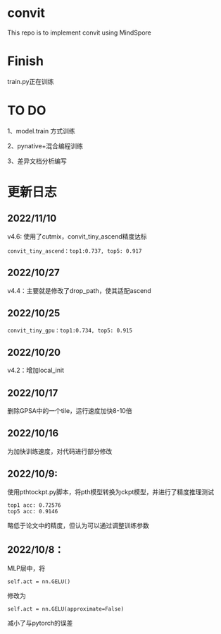 # convit

This repo is to implement convit using MindSpore

# Finish

train.py正在训练

# TO DO

1、model.train 方式训练

2、pynative+混合编程训练

3、差异文档分析编写

# 更新日志

## 2022/11/10

v4.6: 使用了cutmix，convit_tiny_ascend精度达标
```
convit_tiny_ascend：top1:0.737, top5: 0.917
```

## 2022/10/27

v4.4：主要就是修改了drop_path，使其适配ascend

## 2022/10/25

```
convit_tiny_gpu：top1:0.734, top5: 0.915
```

## 2022/10/20

v4.2：增加local_init

## 2022/10/17

删除GPSA中的一个tile，运行速度加快8-10倍

## 2022/10/16

为加快训练速度，对代码进行部分修改

## 2022/10/9:

使用pthtockpt.py脚本，将pth模型转换为ckpt模型，并进行了精度推理测试
```
top1 acc: 0.72576
top5 acc: 0.9146
```
略低于论文中的精度，但认为可以通过调整训练参数

## 2022/10/8：

MLP层中，将
```
self.act = nn.GELU()
```
修改为
```
self.act = nn.GELU(approximate=False)
```
减小了与pytorch的误差
